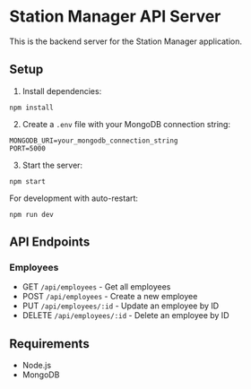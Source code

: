 
# Station Manager API Server

This is the backend server for the Station Manager application.

## Setup

1. Install dependencies:
```
npm install
```

2. Create a `.env` file with your MongoDB connection string:
```
MONGODB_URI=your_mongodb_connection_string
PORT=5000
```

3. Start the server:
```
npm start
```

For development with auto-restart:
```
npm run dev
```

## API Endpoints

### Employees

- GET `/api/employees` - Get all employees
- POST `/api/employees` - Create a new employee
- PUT `/api/employees/:id` - Update an employee by ID
- DELETE `/api/employees/:id` - Delete an employee by ID

## Requirements

- Node.js
- MongoDB
